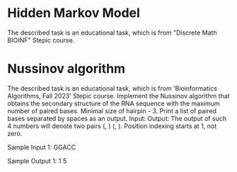 # Hidden Markov Model
The described task is an educational task, which is from "Discrete Math BIOINF" Stepic course. 

# Nussinov algorithm
The described task is an educational task, which is from  'Bioinformatics Algorithms, Fall 2023' Stepic course. 
Implement the Nussinov algorithm that obtains the secondary structure of the RNA sequence with the maximum number of paired bases.
Minimal size of hairpin - 3.
Print a list of paired bases separated by spaces as an output.
Input: <seq>
Output: <pos1> <pos2> <pos3> <pos4>
The output of such 4 numbers will denote two pairs (<pos1>, <pos2>) (<pos3>, <pos4>).
Position indexing starts at 1, not zero.

Sample Input 1:
GGACC
    
Sample Output 1:
1 5